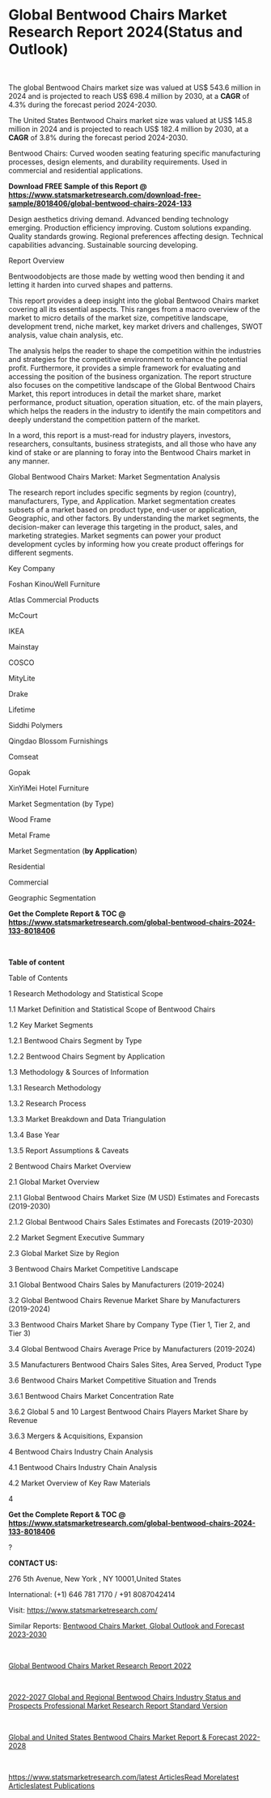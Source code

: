 <h1>Global Bentwood Chairs Market Research Report 2024(Status and Outlook)</h1><br/><p>The global Bentwood Chairs market size was valued at US$ 543.6 million in 2024 and is projected to reach US$ 698.4 million by 2030, at a <strong>CAGR</strong> of 4.3% during the forecast period 2024-2030.</p>
 
 
 
 <p>The United States Bentwood Chairs market size was valued at US$ 145.8 million in 2024 and is projected to reach US$ 182.4 million by 2030, at a <strong>CAGR</strong> of 3.8% during the forecast period 2024-2030.</p>
 
 
 
 <p>Bentwood Chairs: Curved wooden seating featuring specific manufacturing processes, design elements, and durability requirements. Used in commercial and residential applications.</p>
 
 
 
 <p><strong>Download FREE Sample of this Report @ <a href="https://www.statsmarketresearch.com/download-free-sample/8018406/global-bentwood-chairs-2024-133">https://www.statsmarketresearch.com/download-free-sample/8018406/global-bentwood-chairs-2024-133</a></strong></p>
 
 
 
 <p>Design aesthetics driving demand. Advanced bending technology emerging. Production efficiency improving. Custom solutions expanding. Quality standards growing. Regional preferences affecting design. Technical capabilities advancing. Sustainable sourcing developing.</p>
 
 
 
 <p>Report Overview</p>
 
 
 
 <p>Bentwoodobjects are those made by wetting wood then bending it and letting it harden into curved shapes and patterns.</p>
 
 
 
 <p>This report provides a deep insight into the global Bentwood Chairs market covering all its essential aspects. This ranges from a macro overview of the market to micro details of the market size, competitive landscape, development trend, niche market, key market drivers and challenges, SWOT analysis, value chain analysis, etc.</p>
 
 
 
 <p>The analysis helps the reader to shape the competition within the industries and strategies for the competitive environment to enhance the potential profit. Furthermore, it provides a simple framework for evaluating and accessing the position of the business organization. The report structure also focuses on the competitive landscape of the Global Bentwood Chairs Market, this report introduces in detail the market share, market performance, product situation, operation situation, etc. of the main players, which helps the readers in the industry to identify the main competitors and deeply understand the competition pattern of the market.</p>
 
 
 
 <p>In a word, this report is a must-read for industry players, investors, researchers, consultants, business strategists, and all those who have any kind of stake or are planning to foray into the Bentwood Chairs market in any manner.</p>
 
 
 
 <p>Global Bentwood Chairs Market: Market Segmentation Analysis</p>
 
 
 
 <p>The research report includes specific segments by region (country), manufacturers, Type, and Application. Market segmentation creates subsets of a market based on product type, end-user or application, Geographic, and other factors. By understanding the market segments, the decision-maker can leverage this targeting in the product, sales, and marketing strategies. Market segments can power your product development cycles by informing how you create product offerings for different segments.</p>
 
 
 
 <p>Key Company</p>
 
 
 
 <p>Foshan KinouWell Furniture</p>
 
 
 
 <p>Atlas Commercial Products</p>
 
 
 
 <p>McCourt</p>
 
 
 
 <p>IKEA</p>
 
 
 
 <p>Mainstay</p>
 
 
 
 <p>COSCO</p>
 
 
 
 <p>MityLite</p>
 
 
 
 <p>Drake</p>
 
 
 
 <p>Lifetime</p>
 
 
 
 <p>Siddhi Polymers</p>
 
 
 
 <p>Qingdao Blossom Furnishings</p>
 
 
 
 <p>Comseat</p>
 
 
 
 <p>Gopak</p>
 
 
 
 <p>XinYiMei Hotel Furniture</p>
 
 
 
 <p>Market Segmentation (by Type)</p>
 
 
 
 <p>Wood Frame</p>
 
 
 
 <p>Metal Frame</p>
 
 
 
 <p>Market Segmentation (<strong>by Application</strong>)</p>
 
 
 
 <p>Residential</p>
 
 
 
 <p>Commercial</p>
 
 
 
 <p>Geographic Segmentation</p>
 
 
 
 <div><b>Get the Complete Report & TOC @ <a href="https://www.statsmarketresearch.com/global-bentwood-chairs-2024-133-8018406">https://www.statsmarketresearch.com/global-bentwood-chairs-2024-133-8018406</a></b></div>
 
 
 
 <p><br />
 
 <b>Table of content</b></p>
 
 
 
 <p>Table of Contents<br />
 
 1 Research Methodology and Statistical Scope<br />
 
 1.1 Market Definition and Statistical Scope of Bentwood Chairs<br />
 
 1.2 Key Market Segments<br />
 
 1.2.1 Bentwood Chairs Segment by Type<br />
 
 1.2.2 Bentwood Chairs Segment by Application<br />
 
 1.3 Methodology & Sources of Information<br />
 
 1.3.1 Research Methodology<br />
 
 1.3.2 Research Process<br />
 
 1.3.3 Market Breakdown and Data Triangulation<br />
 
 1.3.4 Base Year<br />
 
 1.3.5 Report Assumptions & Caveats<br />
 
 2 Bentwood Chairs Market Overview<br />
 
 2.1 Global Market Overview<br />
 
 2.1.1 Global Bentwood Chairs Market Size (M USD) Estimates and Forecasts (2019-2030)<br />
 
 2.1.2 Global Bentwood Chairs Sales Estimates and Forecasts (2019-2030)<br />
 
 2.2 Market Segment Executive Summary<br />
 
 2.3 Global Market Size by Region<br />
 
 3 Bentwood Chairs Market Competitive Landscape<br />
 
 3.1 Global Bentwood Chairs Sales by Manufacturers (2019-2024)<br />
 
 3.2 Global Bentwood Chairs Revenue Market Share by Manufacturers (2019-2024)<br />
 
 3.3 Bentwood Chairs Market Share by Company Type (Tier 1, Tier 2, and Tier 3)<br />
 
 3.4 Global Bentwood Chairs Average Price by Manufacturers (2019-2024)<br />
 
 3.5 Manufacturers Bentwood Chairs Sales Sites, Area Served, Product Type<br />
 
 3.6 Bentwood Chairs Market Competitive Situation and Trends<br />
 
 3.6.1 Bentwood Chairs Market Concentration Rate<br />
 
 3.6.2 Global 5 and 10 Largest Bentwood Chairs Players Market Share by Revenue<br />
 
 3.6.3 Mergers & Acquisitions, Expansion<br />
 
 4 Bentwood Chairs Industry Chain Analysis<br />
 
 4.1 Bentwood Chairs Industry Chain Analysis<br />
 
 4.2 Market Overview of Key Raw Materials<br />
 
 4</p>
 
 
 
 <div><b>Get the Complete Report & TOC @ <a href="https://www.statsmarketresearch.com/global-bentwood-chairs-2024-133-8018406">https://www.statsmarketresearch.com/global-bentwood-chairs-2024-133-8018406</a></b></div>
 
 
 
 <p>? </p>
 
 
 
 <p><b>CONTACT US:</b><br />
 
 276 5th Avenue, New York , NY 10001,United States<br />
 
 International: (+1) 646 781 7170 / +91 8087042414<br />
 
 Visit: <a href="https://www.statsmarketresearch.com/">https://www.statsmarketresearch.com/</a><br />
 
 Similar Reports: <a href="https://www.statsmarketresearch.com/global-bentwood-chairs-2024-133-8018406">Bentwood Chairs Market, Global Outlook and Forecast 2023-2030</a><br />
 
 <br />
 
 <a href="https://www.statsmarketresearch.com/global-bentwood-chairs-2024-133-8018406">Global Bentwood Chairs Market Research Report 2022</a><br />
 
 <br />
 
 <a href="https://www.statsmarketresearch.com/global-bentwood-chairs-2024-133-8018406">2022-2027 Global and Regional Bentwood Chairs Industry Status and Prospects Professional Market Research Report Standard Version</a><br />
 
 <br />
 
 <a href="https://www.statsmarketresearch.com/global-bentwood-chairs-2024-133-8018406">Global and United States Bentwood Chairs Market Report & Forecast 2022-2028</a><br />
 
 <br />
 
 <a href="https://gyeongbokgung.com">https://www.statsmarketresearch.com/</a><a href="https://hallyeomaritime.com">latest Articles</a><a href="https://jingwansa.com">Read More</a><a href="https://nguoiviet.jp/">latest Articles</a><a href="https://www.intelmarketresearch.com/">latest Publications</a></p>